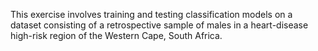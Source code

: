 This exercise involves training and testing classification models on a dataset consisting of a retrospective sample of males in a heart-disease high-risk region of the Western Cape, South Africa.
